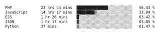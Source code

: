 <!--START_SECTION:waka-->

```txt
PHP             23 hrs 44 mins  ██████████████░░░░░░░░░░░   56.43 %
JavaScript      14 hrs 17 mins  ████████▒░░░░░░░░░░░░░░░░   33.94 %
EJS             1 hr 26 mins    █░░░░░░░░░░░░░░░░░░░░░░░░   03.42 %
JSON            1 hr 17 mins    ▓░░░░░░░░░░░░░░░░░░░░░░░░   03.05 %
Python          37 mins         ▒░░░░░░░░░░░░░░░░░░░░░░░░   01.47 %
```

<!--END_SECTION:waka-->
